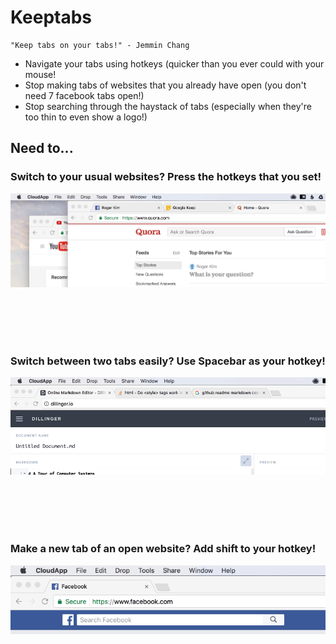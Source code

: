 # Keeptabs
    "Keep tabs on your tabs!" - Jemmin Chang

* Navigate your tabs using hotkeys (quicker than you ever could with
your mouse!
* Stop making tabs of websites that you already have open (you don't need 7
        facebook tabs open!)
* Stop searching through the haystack of tabs (especially when they're too thin
        to even show a logo!)

## Need to...

### Switch to your usual websites? Press the hotkeys that you set!

![Normal Demo](demo.gif "switch between tabs quickly!")

<br />
<br />
<br />
<br />

### Switch between two tabs easily? Use Spacebar as your hotkey!

![Switch Demo](switch_demo.gif "switch between two tabs!")

<br />
<br />
<br />
<br />

### Make a new tab of an open website? Add shift to your hotkey!

![Duplicate Demo](dupTab.gif "duplicate tabs if you want!")
